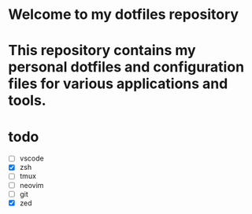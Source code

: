 # Welcome to my dotfiles repository
# This repository contains my personal dotfiles and configuration files for various applications and tools.

# todo
- [ ] vscode
- [x] zsh
- [ ] tmux
- [ ] neovim
- [ ] git
- [x] zed
